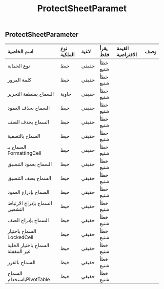 ﻿---
title: ProtectSheetParamet
second_title: Aspose.Cells Cloud Documen
type: docs
url: /ar/specification/model/protectsheetparameter/
description: "Aspose.Cells مواصفات النموذج السحابي: ProtectSheetParameter. تعامل بسهولة مع Excel ومستندات جداول البيانات الأخرى التي تحتوي على ميزات مثل الفتح والتوليد والتحرير والتقسيم والدمج والمقارنة والتحويل"
weight: 50
---
## **ProtectSheetParameter**

 

| اسم الخاصية| نوع الملكية| لاغية| يقرأ فقط| القيمة الافتراضية| وصف|
|:- |:- |:- |:- |:- |:- |
| نوع الحماية| خيط| حقيقي| خطأ شنيع|||
| كلمة المرور| خيط| حقيقي| خطأ شنيع|||
| السماح بمنطقة التحرير| حاوية| حقيقي| خطأ شنيع|||
| السماح بحذف العمود| خيط| حقيقي| خطأ شنيع|||
| السماح بحذف الصف| خيط| حقيقي| خطأ شنيع|||
| السماح بالتصفية| خيط| حقيقي| خطأ شنيع|||
| السماح بـ FormattingCell| خيط| حقيقي| خطأ شنيع|||
| السماح بعمود التنسيق| خيط| حقيقي| خطأ شنيع|||
| السماح بصف التنسيق| خيط| حقيقي| خطأ شنيع|||
| السماح بإدراج العمود| خيط| حقيقي| خطأ شنيع|||
| السماح بإدراج الارتباط التشعبي| خيط| حقيقي| خطأ شنيع|||
| السماح بإدراج الصف| خيط| حقيقي| خطأ شنيع|||
| السماح باختيار LockedCell| خيط| حقيقي| خطأ شنيع|||
| السماح باختيار الخلية غير المقفلة| خيط| حقيقي| خطأ شنيع|||
| السماح بالفرز| خيط| حقيقي| خطأ شنيع|||
| السماح باستخدامPivotTable| خيط| حقيقي| خطأ شنيع|||

